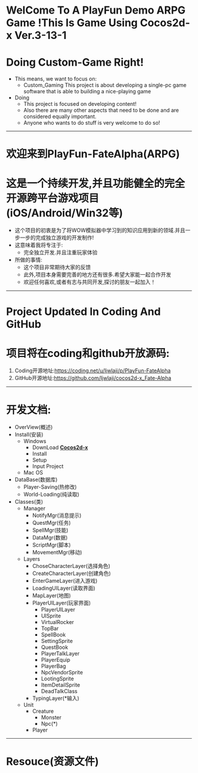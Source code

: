 # WelCome To A PlayFun Demo ARPG Game !This Is Game Using Cocos2d-x Ver.3-13-1
# Doing Custom-Game Right!
* This means, we want to focus on:
	* Custom_Gaming This project is about developing a single-pc game software that is able to building a nice-playing game
* Doing
	* This project is focused on developing content!
	* Also there are many other aspects that need to be done and are considered equally important.
	* Anyone who wants to do stuff is very welcome to do so!

----

# 欢迎来到PlayFun-FateAlpha(ARPG)
# 这是一个持续开发,并且功能健全的完全开源跨平台游戏项目(iOS/Android/Win32等)

* 这个项目的初衷是为了将WOW模拟器中学习到的知识应用到新的领域.并且一步一步的完成独立游戏的开发制作!
* 这意味着我将专注于:
	* 完全独立开发.并且注重玩家体验
* 所做的事情:
	* 这个项目非常期待大家的反馈
	* 此外,项目本身需要完善的地方还有很多.希望大家能一起合作开发
	* 欢迎任何喜欢,或者有志与共同开发,探讨的朋友一起加入！

----

# Project Updated In Coding And GitHub
# 项目将在coding和github开放源码:
1. Coding开源地址:https://coding.net/u/ljwlaji/p/PlayFun-FateAlpha
2. GitHub开源地址:https://github.com/ljwlaji/cocos2d-x_Fate-Alpha

----

# 开发文档:
* OverView(概述)
* Install(安装)
	* Windows
		* DownLoad [**Cocos2d-x**](https://github.com/cocos2d/cocos2d-x)
		* Install
		* Setup
		* Input Project
	* Mac OS
* DataBase(数据库)
	* Player-Saving(热修改)
	* World-Loading(纯读取)
* Classes(类)
	* Manager
		* NotifyMgr(消息提示)
		* QuestMgr(任务)
		* SpellMgr(技能)
		* DataMgr(数据)
		* ScriptMgr(脚本)
		* MovementMgr(移动)
	* Layers
		* ChoseCharacterLayer(选择角色)
		* CreateCharacterLayer(创建角色)
		* EnterGameLayer(进入游戏)
		* LoadingUILayer(读取界面)
		* MapLayer(地图)
		* PlayerUILayer(玩家界面)
			* PlayerUILayer
			* UISprite
			* VirtualRocker
			* TopBar
			* SpellBook
			* SettingSprite
			* QuestBook
			* PlayerTalkLayer
			* PlayerEquip
			* PlayerBag
			* NpcVendorSprite
			* LootingSprite
			* ItemDetailSprite
			* DeadTalkClass
		* TypingLayer(*输入)
	* Unit
		* Creature
			* Monster
			* Npc(*)
		* Player
		
----

# Resouce(资源文件)
